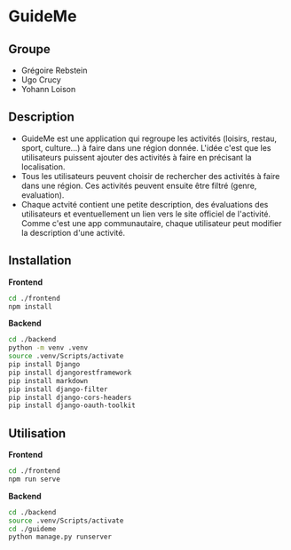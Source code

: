# GuideMe
## Groupe
- Grégoire Rebstein
- Ugo Crucy
- Yohann Loison

## Description
- GuideMe est une application qui regroupe les activités (loisirs, restau, sport, culture...) à faire dans une région donnée. L'idée c'est que les utilisateurs puissent ajouter des activités à faire en précisant la localisation. 
- Tous les utilisateurs peuvent choisir de rechercher des activités à faire dans une région. Ces activités peuvent ensuite être filtré (genre, evaluation). 
- Chaque actvité contient une petite description, des évaluations des utilisateurs et eventuellement un lien vers le site officiel de l'activité. Comme c'est une app communautaire, chaque utilisateur peut modifier la description d'une activité.

## Installation

**Frontend**

```bash
cd ./frontend
npm install
```

**Backend**

```bash
cd ./backend
python -m venv .venv
source .venv/Scripts/activate
pip install Django
pip install djangorestframework
pip install markdown
pip install django-filter
pip install django-cors-headers
pip install django-oauth-toolkit
```

## Utilisation

**Frontend**

```bash
cd ./frontend
npm run serve
```

**Backend**

```bash
cd ./backend
source .venv/Scripts/activate
cd ./guideme
python manage.py runserver
```

